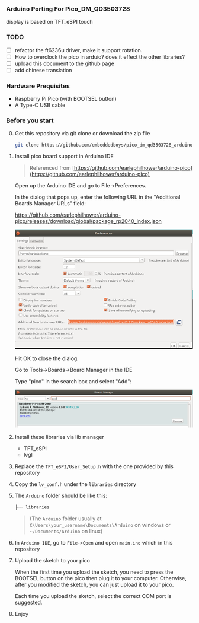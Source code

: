 ### Arduino Porting For Pico_DM_QD3503728

display is based on TFT_eSPI
touch

### TODO

- [ ] refactor the ft6236u driver, make it support rotation.
- [ ] How to overclock the pico in arduio? does it effect the other libraries?
- [ ] upload this document to the github page
- [ ] add chinese translation

### Hardware Prequisites

- Raspberry Pi Pico (with BOOTSEL button)
- A Type-C USB cable

### Before you start

0. Get this repository via git clone or download the zip file

    ```bash
    git clone https://github.com/embeddedboys/pico_dm_qd3503728_arduino.git
    ```

1. Install pico board support in Arduino IDE

    > Referenced from [https://github.com/earlephilhower/arduino-pico](https://github.com/earlephilhower/arduino-pico)

    Open up the Arduino IDE and go to File->Preferences.

    In the dialog that pops up, enter the following URL in the "Additional Boards Manager URLs" field:

    https://github.com/earlephilhower/arduino-pico/releases/download/global/package_rp2040_index.json

    ![board url](assets/board_url.png)

    Hit OK to close the dialog.

    Go to Tools->Boards->Board Manager in the IDE

    Type "pico" in the search box and select "Add":

    ![install](assets/install.png)

2. Install these libraries via lib manager

    - TFT_eSPI
    - lvgl

3. Replace the `TFT_eSPI/User_Setup.h` with the one provided by this repository

4. Copy the `lv_conf.h` under the `libraries` directory


5. The `Arduino` folder should be like this:

    ```bash
    ├── libraries                                                                                                                                                                            │   ├── TFT_eSPI                                                                                                        │   ├── lv_conf.h                                                                                                       │   └── lvgl
    ```

    > (The `Arduino` folder usually at `C\Users\your_username\Documents\Arduino` on windows or `~/Documents/Arduino` on linux)

6. In `Arduino IDE`, go to `File->Open` and open `main.ino` which in this repository

7. Upload the sketch to your pico

    When the first time you upload the sketch, you need to press the BOOTSEL button on the pico then plug it to your computer. Otherwise, after you modified the sketch, you can just upload it to your pico.

    Each time you upload the sketch, select the correct COM port is suggested.

8. Enjoy
